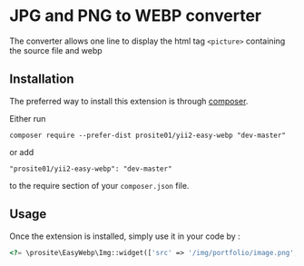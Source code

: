 JPG and PNG to WEBP converter
=============================

The converter allows one line to display the html tag `<picture>` containing the source file and webp

Installation
------------

The preferred way to install this extension is through [composer](http://getcomposer.org/download/).

Either run

```
composer require --prefer-dist prosite01/yii2-easy-webp "dev-master"
```

or add

```
"prosite01/yii2-easy-webp": "dev-master"
```

to the require section of your `composer.json` file.

Usage
-----

Once the extension is installed, simply use it in your code by  :

```php
<?= \prosite\EasyWebp\Img::widget(['src' => '/img/portfolio/image.png', 'options' => ['alt' => 'Example Image']]); ?>
```
